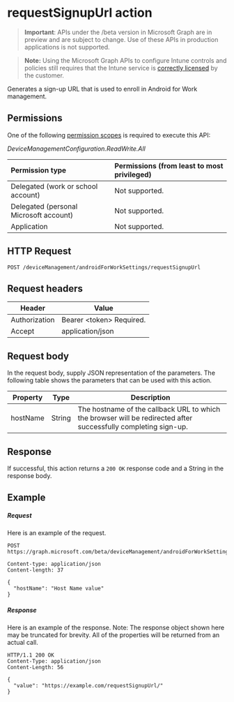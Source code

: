 ﻿# requestSignupUrl action

> **Important**: APIs under the /beta version in Microsoft Graph are in preview and are subject to change. Use of these APIs in production applications is not supported.

> **Note:** Using the Microsoft Graph APIs to configure Intune controls and policies still requires that the Intune service is [correctly licensed](https://go.microsoft.com/fwlink/?linkid=839381) by the customer.

Generates a sign-up URL that is used to enroll in Android for Work management.
## Permissions
One of the following [permission scopes](https://developer.microsoft.com/en-us/graph/docs/authorization/permission_scopes) is required to execute this API:

*DeviceManagementConfiguration.ReadWrite.All*

|Permission type      | Permissions (from least to most privileged)              | 
|:--------------------|:---------------------------------------------------------| 
|Delegated (work or school account) | Not supported.    | 
|Delegated (personal Microsoft account) | Not supported.    | 
|Application | Not supported. | 

## HTTP Request
<!-- {
  "blockType": "ignored"
}
-->
```http
POST /deviceManagement/androidForWorkSettings/requestSignupUrl
```

## Request headers
|Header|Value|
|---|---|
|Authorization|Bearer &lt;token&gt; Required.|
|Accept|application/json|

## Request body
In the request body, supply JSON representation of the parameters.
The following table shows the parameters that can be used with this action.

|Property|Type|Description|
|---|---|---|
|hostName|String|The hostname of the callback URL to which the browser will be redirected after successfully completing sign-up.|

## Response

If successful, this action returns a `200 OK` response code and a String in the response body.

## Example

##### Request

Here is an example of the request.
```http
POST https://graph.microsoft.com/beta/deviceManagement/androidForWorkSettings/requestSignupUrl

Content-type: application/json
Content-length: 37

{
  "hostName": "Host Name value"
}
```

##### Response

Here is an example of the response. Note: The response object shown here may be truncated for brevity. All of the properties will be returned from an actual call.
```http
HTTP/1.1 200 OK
Content-Type: application/json
Content-Length: 56

{
  "value": "https://example.com/requestSignupUrl/"
}
```



